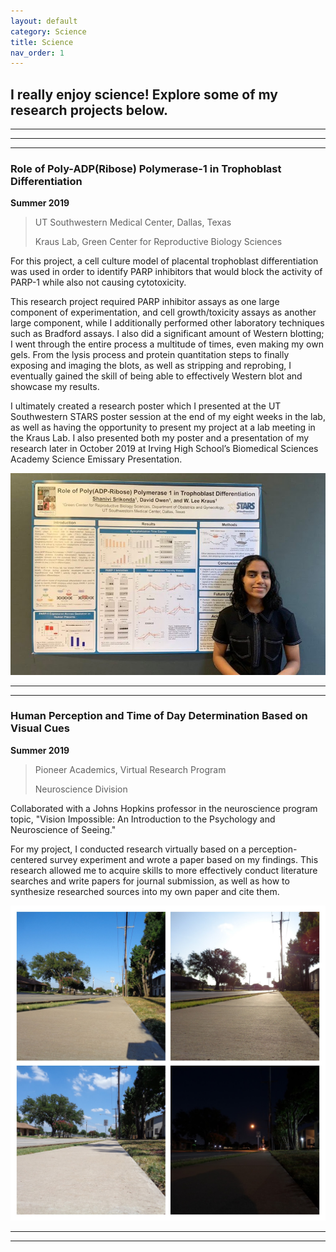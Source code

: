 ```yaml
---
layout: default
category: Science
title: Science
nav_order: 1
---
```


## I really enjoy science! Explore some of my research projects below.

* * * 
* * *
* * *

### Role of Poly-ADP(Ribose) Polymerase-1 in Trophoblast Differentiation

**Summer 2019** 

> UT Southwestern Medical Center, Dallas, Texas
>
> Kraus Lab, Green Center for Reproductive Biology Sciences

For this project, a cell culture model of placental trophoblast differentiation was used in order to identify PARP inhibitors that would block the activity of PARP-1 while also not causing cytotoxicity. 

This research project required PARP inhibitor assays as one large component of experimentation, and cell growth/toxicity assays as another large component, while I additionally performed other laboratory techniques such as Bradford assays. I also did a significant amount of Western blotting; I went through the entire process a multitude of times, even making my own gels. From the lysis process and protein quantitation steps to finally exposing and imaging the blots, as well as stripping and reprobing, I eventually gained the skill of being able to effectively Western blot and showcase my results. 

I ultimately created a research poster which I presented at the UT Southwestern STARS poster session at the end of my eight weeks in the lab, as well as having the opportunity to present my project at a lab meeting in the Kraus Lab. I also presented both my poster and a presentation of my research later in October 2019 at Irving High School’s Biomedical Sciences Academy Science Emissary Presentation.


![STARS Poster Pic](/images/IMG_20190726_190142.jpg)

* * *
* * *

### Human Perception and Time of Day Determination Based on Visual Cues

**Summer 2019**

> Pioneer Academics, Virtual Research Program
>
> Neuroscience Division

Collaborated with a Johns Hopkins professor in the neuroscience program topic, "Vision
Impossible: An Introduction to the Psychology and Neuroscience of Seeing." 

For my project, I conducted research virtually based on a perception-centered survey experiment and wrote a paper based on my findings. This research allowed me to acquire skills to more effectively conduct literature searches and write papers for journal submission, as well as how to synthesize researched sources into my own paper and cite them.

![Pioneer Pic](/images/pioneerpic.jpg)

* * *
* * *



